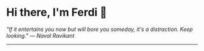 <h1>Hi there, I'm Ferdi 👋</h1>

<p><em>
  "If it entertains you now but will bore you someday, it's a distraction. Keep looking." — Naval Ravikant
</em></p>

---

